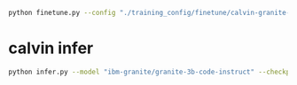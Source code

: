 
```bash
python finetune.py --config "./training_config/finetune/calvin-granite-3b-config.yaml"
```


# calvin infer
```bash
python infer.py --model "ibm-granite/granite-3b-code-instruct" --checkpoint "./output/checkpoints/checkpoint_epoch_1.npz"
```